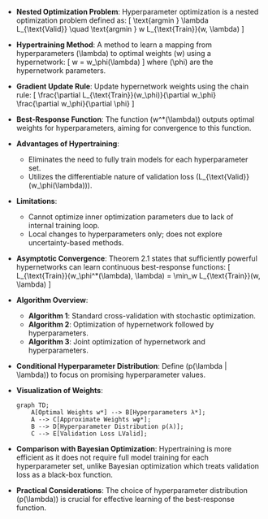 - **Nested Optimization Problem**: Hyperparameter optimization is a nested optimization problem defined as:
  \[
  \text{argmin } \lambda L_{\text{Valid}} \quad \text{argmin } w L_{\text{Train}}(w, \lambda)
  \]

- **Hypertraining Method**: A method to learn a mapping from hyperparameters \(\lambda\) to optimal weights \(w\) using a hypernetwork:
  \[
  w = w_\phi(\lambda)
  \]
  where \(\phi\) are the hypernetwork parameters.

- **Gradient Update Rule**: Update hypernetwork weights using the chain rule:
  \[
  \frac{\partial L_{\text{Train}}(w_\phi)}{\partial w_\phi} \frac{\partial w_\phi}{\partial \phi}
  \]

- **Best-Response Function**: The function \(w^*(\lambda)\) outputs optimal weights for hyperparameters, aiming for convergence to this function.

- **Advantages of Hypertraining**:
  - Eliminates the need to fully train models for each hyperparameter set.
  - Utilizes the differentiable nature of validation loss \(L_{\text{Valid}}(w_\phi(\lambda))\).

- **Limitations**:
  - Cannot optimize inner optimization parameters due to lack of internal training loop.
  - Local changes to hyperparameters only; does not explore uncertainty-based methods.

- **Asymptotic Convergence**: Theorem 2.1 states that sufficiently powerful hypernetworks can learn continuous best-response functions:
  \[
  L_{\text{Train}}(w_\phi^*(\lambda), \lambda) = \min_w L_{\text{Train}}(w, \lambda)
  \]

- **Algorithm Overview**:
  - **Algorithm 1**: Standard cross-validation with stochastic optimization.
  - **Algorithm 2**: Optimization of hypernetwork followed by hyperparameters.
  - **Algorithm 3**: Joint optimization of hypernetwork and hyperparameters.

- **Conditional Hyperparameter Distribution**: Define \(p(\lambda | \lambda)\) to focus on promising hyperparameter values.

- **Visualization of Weights**:
  ```mermaid
  graph TD;
      A[Optimal Weights w*] --> B[Hyperparameters λ*];
      A --> C[Approximate Weights wφ*];
      B --> D[Hyperparameter Distribution p(λ)];
      C --> E[Validation Loss LValid];
  ```

- **Comparison with Bayesian Optimization**: Hypertraining is more efficient as it does not require full model training for each hyperparameter set, unlike Bayesian optimization which treats validation loss as a black-box function.

- **Practical Considerations**: The choice of hyperparameter distribution \(p(\lambda)\) is crucial for effective learning of the best-response function.